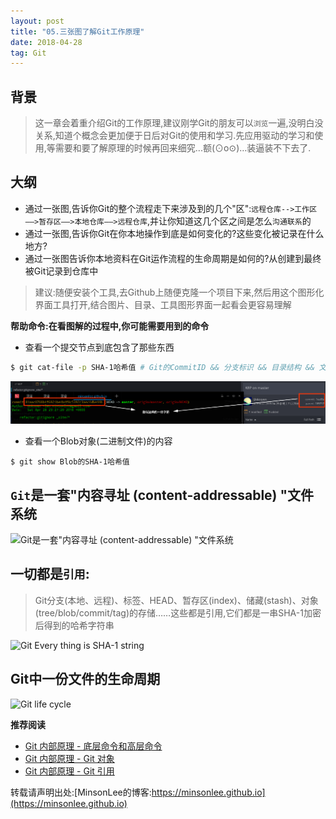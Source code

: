 ```yaml
---
layout: post
title: "05.三张图了解Git工作原理"
date: 2018-04-28
tag: Git
---
```


## 背景
> 这一章会着重介绍Git的工作原理,建议刚学Git的朋友可以`浏览`一遍,没明白没关系,知道个概念会更加便于日后对Git的使用和学习.先应用驱动的学习和使用,等需要和要了解原理的时候再回来细究...额(⊙o⊙)…装逼装不下去了.

## 大纲
- 通过一张图,告诉你Git的整个流程走下来涉及到的几个"区":`远程仓库-->工作区——>暂存区——>本地仓库——>远程仓库`,并让你知道这几个区之间是怎么`沟通联系`的
- 通过一张图,告诉你Git在你本地操作到底是如何变化的?这些变化被记录在什么地方?
- 通过一张图告诉你本地资料在Git运作流程的生命周期是如何的?从创建到最终被Git记录到仓库中

> 建议:随便安装个工具,去Github上随便克隆一个项目下来,然后用这个图形化界面工具打开,结合图片、目录、工具图形界面一起看会更容易理解

**帮助命令:在看图解的过程中,你可能需要用到的命令**
- 查看一个提交节点到底包含了那些东西
```sh
$ git cat-file -p SHA-1哈希值 # Git的CommitID && 分支标识 && 目录结构 && 文件内容 ... 都是一个SHA-1哈希值
```
![什么是Git的CommitID](/images/article/git/sha-1.png)

- 查看一个Blob对象(二进制文件)的内容
```
$ git show Blob的SHA-1哈希值
```
## `Git`是一套"内容寻址 (content-addressable) "文件系统
![Git是一套"内容寻址 (content-addressable) "文件系统](https://img.mubu.com/document_image/76245223-3942-44fd-85f4-79aa9cf50dec-747865.jpg)

## **一切都是`引用`:**
> Git分支(本地、远程)、标签、HEAD、暂存区(index)、储藏(stash)、对象(tree/blob/commit/tag)的存储……这些都是引用,它们都是一串SHA-1加密后得到的哈希字符串

![Git Every thing is SHA-1 string](https://img.mubu.com/document_image/2fae69d7-d9c4-4dd7-874b-13a9571fb24e-747865.jpg)

## Git中一份文件的生命周期
![Git life cycle](https://img.mubu.com/document_image/bf250bc8-110e-4660-a0fd-85dbfb4c356b-747865.jpg)

 **推荐阅读**
 - [Git 内部原理 - 底层命令和高层命令](https://git-scm.com/book/zh/v2/Git-内部原理-底层命令和高层命令)
 - [Git 内部原理 - Git 对象](https://git-scm.com/book/zh/v2/Git-内部原理-Git-对象)
 - [Git 内部原理 - Git 引用](https://git-scm.com/book/zh/v2/Git-内部原理-Git-引用)

转载请声明出处:[MinsonLee的博客:https://minsonlee.github.io](https://minsonlee.github.io)
